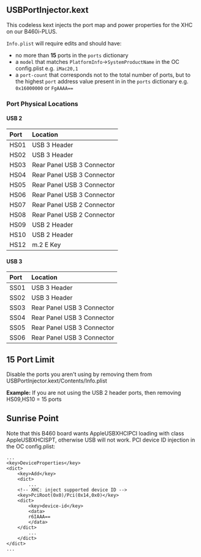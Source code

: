 ## USBPortInjector.kext

This codeless kext injects the port map and power properties for the XHC on our B460i-PLUS.

```Info.plist``` will require edits and should have:
* no more than **15** ports in the ```ports``` dictionary
* a ```model``` that matches ```PlatformInfo```&#8594;```SystemProductName```  in the OC config.plist e.g. ```iMac20,1```
* a ```port-count``` that corresponds not to the total number of ports, but to the highest ```port``` address value present in in the ```ports``` dictionary e.g. ```0x16000000``` or ```FgAAAA==```

### Port Physical Locations

#### USB 2

| Port | Location                   |
|:-----|:---------------------------|
| HS01 | USB 3 Header               |
| HS02 | USB 3 Header               |
| HS03 | Rear Panel USB 3 Connector |
| HS04 | Rear Panel USB 3 Connector |
| HS05 | Rear Panel USB 3 Connector |
| HS06 | Rear Panel USB 3 Connector |
| HS07 | Rear Panel USB 2 Connector |
| HS08 | Rear Panel USB 2 Connector |
| HS09 | USB 2 Header               |
| HS10 | USB 2 Header               |
| HS12 | m.2 E Key                  |

#### USB 3

| Port | Location                   |
|:-----|:---------------------------|
| SS01 | USB 3 Header               |
| SS02 | USB 3 Header               |
| SS03 | Rear Panel USB 3 Connector |
| SS04 | Rear Panel USB 3 Connector |
| SS05 | Rear Panel USB 3 Connector |
| SS06 | Rear Panel USB 3 Connector |

## 15 Port Limit

Disable the ports you aren't using by removing them from USBPortInjector.kext/Contents/Info.plist

**Example:** If you are not using the USB 2 header ports, then removing HS09,HS10 = 15 ports

## Sunrise Point

Note that this B460 board wants AppleUSBXHCIPCI loading with class AppleUSBXHCISPT, otherwise USB will not work. PCI device ID injection in the OC config.plist:

```
...
<key>DeviceProperties</key>
<dict>
    <key>Add</key>
    <dict>
        ...
	<!-- XHC: inject supported device ID -->
	<key>PciRoot(0x0)/Pci(0x14,0x0)</key>
	<dict>
		<key>device-id</key>
		<data>
		r6IAAA==
		</data>
	</dict>
        ...
    </dict>
</dict>
...

```
